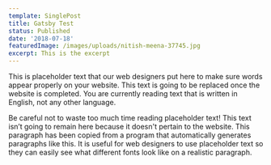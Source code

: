 ```yaml
---
template: SinglePost
title: Gatsby Test
status: Published
date: '2018-07-18'
featuredImage: /images/uploads/nitish-meena-37745.jpg
excerpt: This is the excerpt
---
```

This is placeholder text that our web designers put here to make sure words appear properly on your website. This text is going to be replaced once the website is completed. You are currently reading text that is written in English, not any other language.

Be careful not to waste too much time reading placeholder text! This text isn’t going to remain here because it doesn't pertain to the website. This paragraph has been copied from a program that automatically generates paragraphs like this. It is useful for web designers to use placeholder text so they can easily see what different fonts look like on a realistic paragraph.
